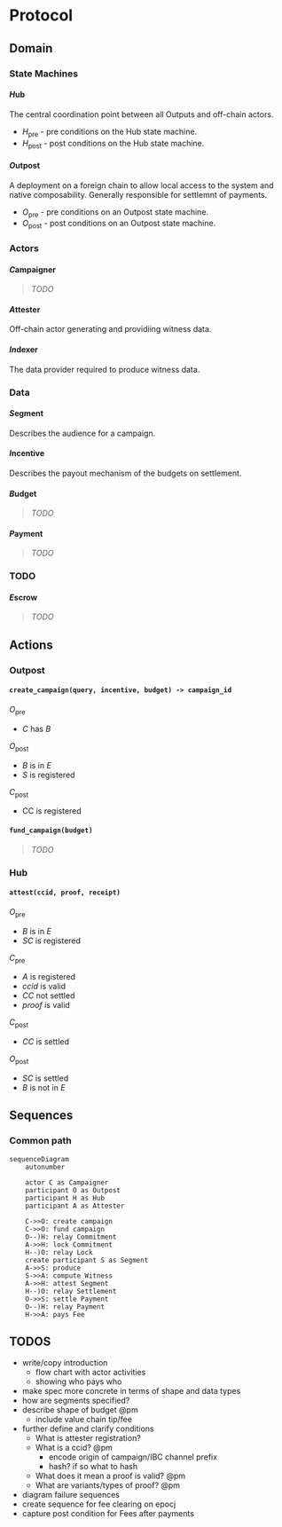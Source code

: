# Protocol

<!-- toc -->

## Domain

### State Machines

#### $H$ub

The central coordination point between all Outputs and off-chain
actors.

* $H$<sub>pre</sub> - pre conditions on the Hub state machine.
* $H$<sub>post</sub> - post conditions on the Hub state machine.

#### $O$utpost

A deployment on a foreign chain to allow local access to the
system and native composability. Generally responsible for settlemnt of payments.

* $O$<sub>pre</sub> - pre conditions on an Outpost state machine.
* $O$<sub>post</sub> - post conditions on an Outpost state machine.

### Actors

#### $C$ampaigner

> *TODO*

#### $A$ttester

Off-chain actor generating and providiing witness data.

#### $In$dexer

The data provider required to produce witness data.

### Data

#### $S$egment

Describes the audience for a campaign.

#### $I$ncentive

Describes the payout mechanism of the budgets on settlement.

#### $B$udget

> *TODO*

#### $P$ayment

> *TODO*

### TODO

#### $E$scrow

> *TODO*

## Actions

### Outpost

#### `create_campaign(query, incentive, budget) -> campaign_id`

$O$<sub>pre</sub>

* $C$ has $B$

$O$<sub>post</sub>

* $B$ is in $E$
* $S$ is registered

$C$<sub>post</sub>

* CC is registered

#### `fund_campaign(budget)`

> *TODO*

### Hub

#### `attest(ccid, proof, receipt)`

$O$<sub>pre</sub>

* $B$ is in $E$
* $SC$ is registered

$C$<sub>pre</sub>

* $A$ is registered
* $ccid$ is valid
* $CC$ not settled
* $proof$ is valid

$C$<sub>post</sub>

* $CC$ is settled

$O$<sub>post</sub>

* $SC$ is settled
* $B$ is not in $E$

## Sequences

### Common path

``` mermaid
sequenceDiagram
    autonumber

    actor C as Campaigner
    participant O as Outpost
    participant H as Hub
    participant A as Attester

    C->>O: create campaign
    C->>O: fund campaign
    O--)H: relay Commitment
    A->>H: lock Commitment
    H--)O: relay Lock
    create participant S as Segment
    A->>S: produce
    S->>A: compute Witness
    A->>H: attest Segment
    H--)O: relay Settlement
    O->>S: settle Payment
    O--)H: relay Payment
    H->>A: pays Fee
```

## TODOS

* write/copy introduction
  * flow chart with actor activities
  * showing who pays who
* make spec more concrete in terms of shape and data types
* how are segments specified?
* describe shape of budget @pm
  * include value chain tip/fee
* further define and clarify conditions
  * What is attester registration?
  * What is a ccid? @pm
    * encode origin of campaign/IBC channel prefix
    * hash? if so what to hash
  * What does it mean a proof is valid? @pm
  * What are variants/types of proof? @pm
* diagram failure sequences
* create sequence for fee clearing on epocj
* capture post condition for Fees after payments
